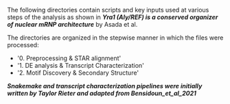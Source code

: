 
The following directories contain scripts and key inputs used at various steps of the analysis as shown in ***Yra1 (Aly/REF) is a conserved organizer of nuclear mRNP architecture*** by Asada et al.

The directories are organized in the stepwise manner in which the files were processed:

* '0. Preprocessing & STAR alignment'
* '1. DE analysis & Transcript Characterization'
* '2. Motif Discovery & Secondary Structure'

***Snakemake and transcript characterization pipelines were initially written by Taylor Rieter and adapted from Bensidoun_et_al_2021***
